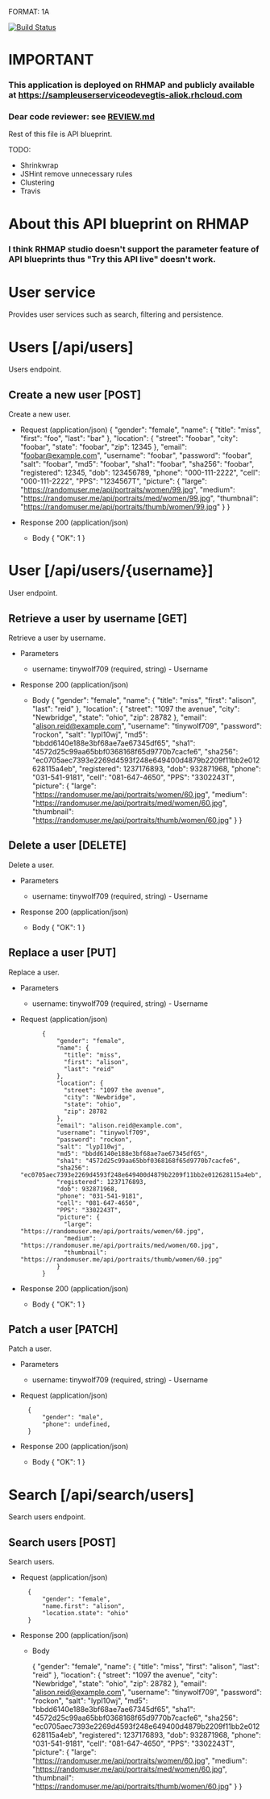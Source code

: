 FORMAT: 1A

[![Build Status](https://travis-ci.org/aliok/sample-user-service-on-rhmap.svg?branch=master)](https://travis-ci.org/aliok/sample-user-service-on-rhmap)

# IMPORTANT
### This application is deployed on RHMAP and publicly available at <https://sampleuserserviceodevegtis-aliok.rhcloud.com>
### Dear code reviewer: see [REVIEW.md](./REVIEW.md)
Rest of this file is API blueprint.


TODO:
* Shrinkwrap
* JSHint remove unnecessary rules
* Clustering
* Travis

# About this API blueprint on RHMAP

### I think RHMAP studio doesn't support the parameter feature of API blueprints thus "Try this API live" doesn't work.

# User service

Provides user services such as search, filtering and persistence.


# Users [/api/users]

Users endpoint.

## Create a new user [POST]

Create a new user.

+ Request (application/json)
        {
            "gender": "female",
            "name": {
              "title": "miss",
              "first": "foo",
              "last": "bar"
            },
            "location": {
              "street": "foobar",
              "city": "foobar",
              "state": "foobar",
              "zip": 12345
            },
            "email": "foobar@example.com",
            "username": "foobar",
            "password": "foobar",
            "salt": "foobar",
            "md5": "foobar",
            "sha1": "foobar",
            "sha256": "foobar",
            "registered": 12345,
            "dob": 123456789,
            "phone": "000-111-2222",
            "cell": "000-111-2222",
            "PPS": "1234567T",
            "picture": {
              "large": "https://randomuser.me/api/portraits/women/99.jpg",
              "medium": "https://randomuser.me/api/portraits/med/women/99.jpg",
              "thumbnail": "https://randomuser.me/api/portraits/thumb/women/99.jpg"
            }
        }

+ Response 200 (application/json)
    + Body
        {
            "OK": 1
        }




# User [/api/users/{username}]

User endpoint.

## Retrieve a user by username [GET]

Retrieve a user by username.

+ Parameters
    + username: tinywolf709 (required, string) - Username

+ Response 200 (application/json)
    + Body
        {
            "gender": "female",
            "name": {
              "title": "miss",
              "first": "alison",
              "last": "reid"
            },
            "location": {
              "street": "1097 the avenue",
              "city": "Newbridge",
              "state": "ohio",
              "zip": 28782
            },
            "email": "alison.reid@example.com",
            "username": "tinywolf709",
            "password": "rockon",
            "salt": "lypI10wj",
            "md5": "bbdd6140e188e3bf68ae7ae67345df65",
            "sha1": "4572d25c99aa65bbf0368168f65d9770b7cacfe6",
            "sha256": "ec0705aec7393e2269d4593f248e649400d4879b2209f11bb2e012628115a4eb",
            "registered": 1237176893,
            "dob": 932871968,
            "phone": "031-541-9181",
            "cell": "081-647-4650",
            "PPS": "3302243T",
            "picture": {
              "large": "https://randomuser.me/api/portraits/women/60.jpg",
              "medium": "https://randomuser.me/api/portraits/med/women/60.jpg",
              "thumbnail": "https://randomuser.me/api/portraits/thumb/women/60.jpg"
            }
        }

## Delete a user [DELETE]

Delete a user.

+ Parameters
    + username: tinywolf709 (required, string) - Username

+ Response 200 (application/json)
    + Body
        {
            "OK": 1
        }

## Replace a user [PUT]

Replace a user.

+ Parameters
    + username: tinywolf709 (required, string) - Username

+ Request (application/json)

            {
                "gender": "female",
                "name": {
                  "title": "miss",
                  "first": "alison",
                  "last": "reid"
                },
                "location": {
                  "street": "1097 the avenue",
                  "city": "Newbridge",
                  "state": "ohio",
                  "zip": 28782
                },
                "email": "alison.reid@example.com",
                "username": "tinywolf709",
                "password": "rockon",
                "salt": "lypI10wj",
                "md5": "bbdd6140e188e3bf68ae7ae67345df65",
                "sha1": "4572d25c99aa65bbf0368168f65d9770b7cacfe6",
                "sha256": "ec0705aec7393e2269d4593f248e649400d4879b2209f11bb2e012628115a4eb",
                "registered": 1237176893,
                "dob": 932871968,
                "phone": "031-541-9181",
                "cell": "081-647-4650",
                "PPS": "3302243T",
                "picture": {
                  "large": "https://randomuser.me/api/portraits/women/60.jpg",
                  "medium": "https://randomuser.me/api/portraits/med/women/60.jpg",
                  "thumbnail": "https://randomuser.me/api/portraits/thumb/women/60.jpg"
                }
            }

+ Response 200 (application/json)
    + Body
        {
            "OK": 1
        }

## Patch a user [PATCH]

Patch a user.

+ Parameters
    + username: tinywolf709 (required, string) - Username

+ Request (application/json)

        {
            "gender": "male",
            "phone": undefined,
        }

+ Response 200 (application/json)
    + Body
        {
            "OK": 1
        }



# Search [/api/search/users]

Search users endpoint.

## Search users [POST]

Search users.

+ Request (application/json)

        {
            "gender": "female",
            "name.first": "alison",
            "location.state": "ohio"
        }

+ Response 200 (application/json)
    + Body

        {
            "gender": "female",
            "name": {
                "title": "miss",
                "first": "alison",
                "last": "reid"
            },
            "location": {
                "street": "1097 the avenue",
                "city": "Newbridge",
                "state": "ohio",
                "zip": 28782
            },
            "email": "alison.reid@example.com",
            "username": "tinywolf709",
            "password": "rockon",
            "salt": "lypI10wj",
            "md5": "bbdd6140e188e3bf68ae7ae67345df65",
            "sha1": "4572d25c99aa65bbf0368168f65d9770b7cacfe6",
            "sha256": "ec0705aec7393e2269d4593f248e649400d4879b2209f11bb2e012628115a4eb",
            "registered": 1237176893,
            "dob": 932871968,
            "phone": "031-541-9181",
            "cell": "081-647-4650",
            "PPS": "3302243T",
            "picture": {
                "large": "https://randomuser.me/api/portraits/women/60.jpg",
                "medium": "https://randomuser.me/api/portraits/med/women/60.jpg",
                "thumbnail": "https://randomuser.me/api/portraits/thumb/women/60.jpg"
            }
        }
